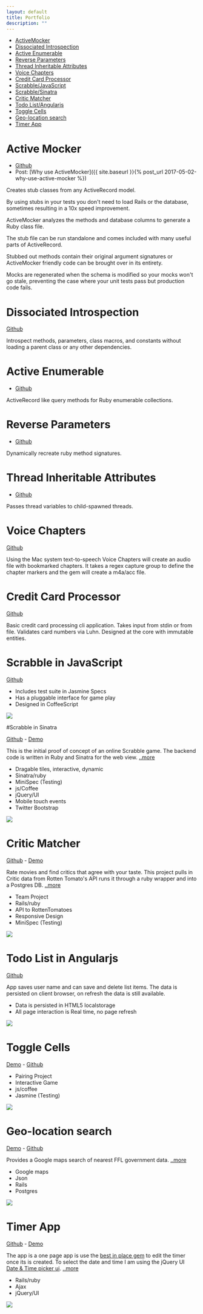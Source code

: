 ```yaml
---
layout: default
title: Portfolio
description: ""
---
```


* [ActiveMocker](#active-mocker)
* [Dissociated Introspection](#dissociated-introspection)
* [Active Enumerable](#active-enumerable)
* [Reverse Parameters](#reverse-parameters)
* [Thread Inheritable Attributes](#thread-inheritable-attributes)
* [Voice Chapters](#voice-chapetrs)
* [Credit Card Processor](#credit-card-processor)
* [Scrabble/JavaScript](#scrabble-in-javascript)
* [Scrabble/Sinatra](#scrabble-in-sinatra)
* [Critic Matcher](#critic_matcher)
* [Todo List/Angularjs](#todo-list-in-angularjs)
* [Toggle Cells](#toggle-cells)
* [Geo-location search](#geolocation-search)
* [Timer App](#timer-app)

# Active Mocker

* [Github](https://github.com/zeisler/active_mocker)
* Post: [Why use ActiveMocker]({{ site.baseurl }}{%  post_url 2017-05-02-why-use-active-mocker %})

Creates stub classes from any ActiveRecord model.

By using stubs in your tests you don't need to load Rails or the database, sometimes resulting in a 10x speed improvement.

ActiveMocker analyzes the methods and database columns to generate a Ruby class file.

The stub file can be run standalone and comes included with many useful parts of ActiveRecord.

Stubbed out methods contain their original argument signatures or ActiveMocker friendly code can be brought over in its entirety.

Mocks are regenerated when the schema is modified so your mocks won't go stale, preventing the case where your unit tests pass but production code fails.

# Dissociated Introspection
 [Github](https://github.com/zeisler/dissociated_introspection)
 
Introspect methods, parameters, class macros, and constants without loading a parent class or any other dependencies.
 
# Active Enumerable
 * [Github](https://github.com/zeisler/active_enumerable)
 
ActiveRecord like query methods for Ruby enumerable collections.
 
# Reverse Parameters
 * [Github](https://github.com/zeisler/reverse_parameters)
 
Dynamically recreate ruby method signatures.
 
 
# Thread Inheritable Attributes
 * [Github](https://github.com/zeisler/thread-inheritable_attributes)
 
Passes thread variables to child-spawned threads.


# Voice Chapters

[Github](https://github.com/zeisler/voice_chapters)

Using the Mac system text-to-speech Voice Chapters will create an audio file with bookmarked chapters. It takes a regex capture group to define the chapter markers and the gem will create a m4a/acc file.

# Credit Card Processor

[Github](https://github.com/zeisler/credit_card_processor)

Basic credit card processing cli application. Takes input from stdin or from file. Validates card numbers via Luhn. Designed at the core with immutable entities.


# Scrabble in JavaScript

[Github](https://github.com/zeisler/scrabble)

* Includes test suite in Jasmine Specs
* Has a pluggable interface for game play
* Designed in CoffeeScript

![](images/scrabble_js.png)



#Scrabble in Sinatra

[Github](https://github.com/zeisler/sinatra-scrabble) -
[Demo](http://scrabble-game.herokuapp.com/)

This is the initial proof of concept of an online Scrabble game. The backend code is written in Ruby and Sinatra for the web view.
[..more](/2013/07/08/scrabble.html)
* Dragable tiles, interactive, dynamic
* Sinatra/ruby
* MiniSpec (Testing)
* js/Coffee
* jQuery/UI
* Mobile touch events
* Twitter Bootstrap

![](images/scrabble.png)



# Critic Matcher

[Github](https://github.com/ShaneDelmore/critic_critic) -
[Demo](http://critic-critic.herokuapp.com/)

Rate movies and find critics that agree with your taste. This project pulls in Critic data from Rotten Tomato's API runs it through a ruby wrapper and into a Postgres DB.
[..more](http://localhost:4000/2013/07/05/critic-matcher.html)
* Team Project
* Rails/ruby
* API to RottenTomatoes
* Responsive Design
* MiniSpec (Testing)

![](images/critic_matcher.png)



# Todo List in Angularjs
[Github](https://github.com/zeisler/list)

App saves user name and can save and delete list items. The data is persisted on client browser, on refresh the data is still available.


* Data is persisted in HTML5 localstorage
* All page interaction is Real time, no page refresh

![](images/todo_list.png)



# Toggle Cells

[Demo](http://dustinzeisler.com/ToggleCells/) -
[Github](https://github.com/ShaneDelmore/ToggleCells)

* Pairing Project
* Interactive Game
* js/coffee
* Jasmine (Testing)

![](images/toggle_cells.png)



# Geo-location search

[Demo](http://ffl-locator.herokuapp.com) -
[Github](https://github.com/zeisler/ffl_locator)


Provides a Google maps search of nearest FFL government data.
[..more](/2013/08/07/Geo-location-Google-maps.html)
* Google maps
* Json
* Rails
* Postgres

![](images/ffl-locator.png)



# Timer App

[Github](https://github.com/zeisler/timer) -
 [Demo](http://serene-sands-7788.herokuapp.com/)

 The app is a one page app is use the [best in place gem](https://github.com/bernat/best_in_place) to edit the timer once its is created. To select the date and time I am using the jQuery UI [Date & Time picker ui](http://trentrichardson.com/examples/timepicker/).
 [..more](/2013/03/19/timer-app.html)
* Rails/ruby
* Ajax
* jQuery/UI

![](images/timer_app.png)
